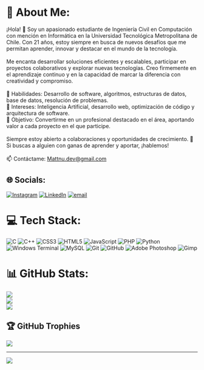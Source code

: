 # 💫 About Me:
¡Hola! 👋 Soy un apasionado estudiante de Ingeniería Civil en Computación con mención en Informática en la Universidad Tecnológica Metropolitana de Chile. Con 21 años, estoy siempre en busca de nuevos desafíos que me permitan aprender, innovar y destacar en el mundo de la tecnología.<br><br>Me encanta desarrollar soluciones eficientes y escalables, participar en proyectos colaborativos y explorar nuevas tecnologías. Creo firmemente en el aprendizaje continuo y en la capacidad de marcar la diferencia con creatividad y compromiso.<br><br>🔹 Habilidades: Desarrollo de software, algoritmos, estructuras de datos, base de datos, resolución de problemas.<br>🔹 Intereses: Inteligencia Artificial, desarrollo web, optimización de código y arquitectura de software.<br>🔹 Objetivo: Convertirme en un profesional destacado en el área, aportando valor a cada proyecto en el que participe.<br><br>Siempre estoy abierto a colaboraciones y oportunidades de crecimiento. 🚀 Si buscas a alguien con ganas de aprender y aportar, ¡hablemos!<br><br>📫 Contáctame: Mattnu.dev@gmail.com


## 🌐 Socials:
[![Instagram](https://img.shields.io/badge/Instagram-%23E4405F.svg?logo=Instagram&logoColor=white)](https://instagram.com/maty_nu) [![LinkedIn](https://img.shields.io/badge/LinkedIn-%230077B5.svg?logo=linkedin&logoColor=white)](https://www.linkedin.com/in/matias-santiba%C3%B1ez-nu%C3%B1ez/) [![email](https://img.shields.io/badge/Email-D14836?logo=gmail&logoColor=white)](mailto:mattnu.dev@gmail.com) 

# 💻 Tech Stack:
![C](https://img.shields.io/badge/c-%2300599C.svg?style=for-the-badge&logo=c&logoColor=white) ![C++](https://img.shields.io/badge/c++-%2300599C.svg?style=for-the-badge&logo=c%2B%2B&logoColor=white) ![CSS3](https://img.shields.io/badge/css3-%231572B6.svg?style=for-the-badge&logo=css3&logoColor=white) ![HTML5](https://img.shields.io/badge/html5-%23E34F26.svg?style=for-the-badge&logo=html5&logoColor=white) ![JavaScript](https://img.shields.io/badge/javascript-%23323330.svg?style=for-the-badge&logo=javascript&logoColor=%23F7DF1E) ![PHP](https://img.shields.io/badge/php-%23777BB4.svg?style=for-the-badge&logo=php&logoColor=white) ![Python](https://img.shields.io/badge/python-3670A0?style=for-the-badge&logo=python&logoColor=ffdd54) ![Windows Terminal](https://img.shields.io/badge/Windows%20Terminal-%234D4D4D.svg?style=for-the-badge&logo=windows-terminal&logoColor=white) ![MySQL](https://img.shields.io/badge/mysql-4479A1.svg?style=for-the-badge&logo=mysql&logoColor=white) ![Git](https://img.shields.io/badge/git-%23F05033.svg?style=for-the-badge&logo=git&logoColor=white) ![GitHub](https://img.shields.io/badge/github-%23121011.svg?style=for-the-badge&logo=github&logoColor=white) ![Adobe Photoshop](https://img.shields.io/badge/adobe%20photoshop-%2331A8FF.svg?style=for-the-badge&logo=adobe%20photoshop&logoColor=white) ![Gimp](https://img.shields.io/badge/Gimp-657D8B?style=for-the-badge&logo=gimp&logoColor=FFFFFF)
# 📊 GitHub Stats:
![](https://github-readme-stats.vercel.app/api?username=Mattnudev&theme=tokyonight&hide_border=false&include_all_commits=false&count_private=false)<br/>
![](https://nirzak-streak-stats.vercel.app/?user=Mattnudev&theme=tokyonight&hide_border=false)<br/>
![](https://github-readme-stats.vercel.app/api/top-langs/?username=Mattnudev&theme=tokyonight&hide_border=false&include_all_commits=false&count_private=false&layout=compact)

## 🏆 GitHub Trophies
![](https://github-profile-trophy.vercel.app/?username=Mattnudev&theme=nord&no-frame=false&no-bg=true&margin-w=4)



---
[![](https://visitcount.itsvg.in/api?id=Mattnudev&icon=0&color=0)](https://visitcount.itsvg.in)

<!-- Proudly created with GPRM ( https://gprm.itsvg.in ) -->
